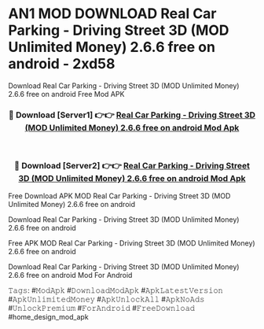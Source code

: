 # AN1 MOD DOWNLOAD Real Car Parking - Driving Street 3D (MOD Unlimited Money) 2.6.6 free on android - 2xd58
Download Real Car Parking - Driving Street 3D (MOD Unlimited Money) 2.6.6 free on android Free Mod APK

<div align="center">
<h3>🔴 Download [Server1] 👉👉 <a href="https://apk-comot.site?title=Real_Car_Parking_-_Driving_Street_3D_(MOD_Unlimited_Money)_2.6.6_free_on_android">Real Car Parking - Driving Street 3D (MOD Unlimited Money) 2.6.6 free on android Mod Apk</a></h3><br>

<h3>🔴 Download [Server2] 👉👉 <a href="https://apk-comot.site?title=Real_Car_Parking_-_Driving_Street_3D_(MOD_Unlimited_Money)_2.6.6_free_on_android">Real Car Parking - Driving Street 3D (MOD Unlimited Money) 2.6.6 free on android Mod Apk</a></h3>
</div>


Free Download APK MOD Real Car Parking - Driving Street 3D (MOD Unlimited Money) 2.6.6 free on android

Download Real Car Parking - Driving Street 3D (MOD Unlimited Money) 2.6.6 free on android 

Free APK MOD Real Car Parking - Driving Street 3D (MOD Unlimited Money) 2.6.6 free on android 

Download Real Car Parking - Driving Street 3D (MOD Unlimited Money) 2.6.6 free on android Mod For Android

𝚃𝚊𝚐𝚜: #𝙼𝚘𝚍𝙰𝚙𝚔 #𝙳𝚘𝚠𝚗𝚕𝚘𝚊𝚍𝙼𝚘𝚍𝙰𝚙𝚔 #𝙰𝚙𝚔𝙻𝚊𝚝𝚎𝚜𝚝𝚅𝚎𝚛𝚜𝚒𝚘𝚗 #𝙰𝚙𝚔𝚄𝚗𝚕𝚒𝚖𝚒𝚝𝚎𝚍𝙼𝚘𝚗𝚎𝚢 #𝙰𝚙𝚔𝚄𝚗𝚕𝚘𝚌𝚔𝙰𝚕𝚕 #𝙰𝚙𝚔𝙽𝚘𝙰𝚍𝚜 #𝚄𝚗𝚕𝚘𝚌𝚔𝙿𝚛𝚎𝚖𝚒𝚞𝚖 #𝙵𝚘𝚛𝙰𝚗𝚍𝚛𝚘𝚒𝚍 #𝙵𝚛𝚎𝚎𝙳𝚘𝚠𝚗𝚕𝚘𝚊𝚍 #home_design_mod_apk